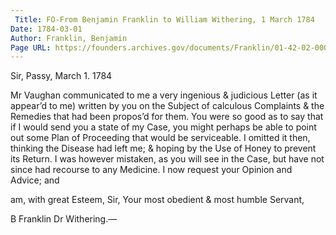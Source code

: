 ```yaml
---
 Title: FO-From Benjamin Franklin to William Withering, 1 March 1784
Date: 1784-03-01
Author: Franklin, Benjamin
Page URL: https://founders.archives.gov/documents/Franklin/01-42-02-0003
---
```



Sir,
Passy, March 1. 1784

Mr Vaughan communicated to me a very ingenious & judicious Letter (as it appear’d to me) written by you on the Subject of calculous Complaints & the Remedies that had been propos’d for them. You were so good as to say that if I would send you a state of my Case, you might perhaps be able to point out some Plan of Proceeding that would be serviceable. I omitted it then, thinking the Disease had left me; & hoping by the Use of Honey to prevent its Return. I was however mistaken, as you will see in the Case, but have not since had recourse to any Medicine. I now request your Opinion and Advice; and

am, with great Esteem, Sir, Your most obedient & most humble Servant,

B Franklin
Dr Withering.—


